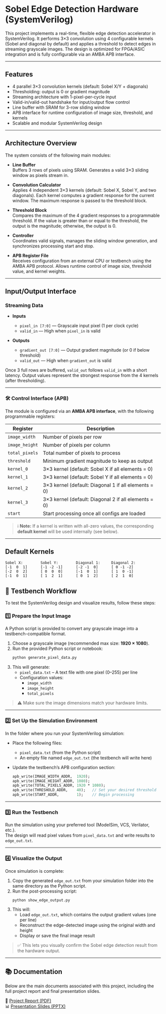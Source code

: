 # Sobel Edge Detection Hardware (SystemVerilog)

This project implements a real-time, flexible edge detection accelerator in SystemVerilog. It performs 3×3 convolution using 4 configurable kernels (Sobel and diagonal by default) and applies a threshold to detect edges in streaming grayscale images. The design is optimized for FPGA/ASIC integration and is fully configurable via an AMBA APB interface.

---

##  Features

- 4 parallel 3×3 convolution kernels (default: Sobel X/Y + diagonals)
- Thresholding: output is 0 or gradient magnitude
- Streaming architecture with 1-pixel-per-cycle input
- Valid-in/valid-out handshake for input/output flow control
- Line buffer with SRAM for 3-row sliding window
- APB interface for runtime configuration of image size, threshold, and kernels
- Scalable and modular SystemVerilog design

---

##  Architecture Overview

The system consists of the following main modules:

- **Line Buffer**  
  Buffers 3 rows of pixels using SRAM. Generates a valid 3×3 sliding window as pixels stream in.

- **Convolution Calculator**  
  Applies 4 independent 3×3 kernels (default: Sobel X, Sobel Y, and two diagonals). Each kernel computes a gradient response for the current window. The maximum response is passed to the threshold block.

- **Threshold Block**  
  Compares the maximum of the 4 gradient responses to a programmable threshold. If the value is greater than or equal to the threshold, the output is the magnitude; otherwise, the output is 0.

- **Controller**  
  Coordinates valid signals, manages the sliding window generation, and synchronizes processing start and stop.

- **APB Register File**  
  Receives configuration from an external CPU or testbench using the AMBA APB protocol. Allows runtime control of image size, threshold value, and kernel weights.

---

##  Input/Output Interface

###  Streaming Data

- **Inputs**
  - `pixel_in [7:0]` — Grayscale input pixel (1 per clock cycle)
  - `valid_in` — High when `pixel_in` is valid

- **Outputs**
  - `gradient_out [7:0]` — Output gradient magnitude (or 0 if below threshold)
  - `valid_out` — High when `gradient_out` is valid

Once 3 full rows are buffered, `valid_out` follows `valid_in` with a short latency. Output values represent the strongest response from the 4 kernels (after thresholding).

---

### 🛠️ Control Interface (APB)

The module is configured via an **AMBA APB interface**, with the following programmable registers:

| Register         | Description                                                                 |
|------------------|-----------------------------------------------------------------------------|
| `image_width`    | Number of pixels per row                                                    |
| `image_height`   | Number of pixels per column                                                 |
| `total_pixels`   | Total number of pixels to process                                           |
| `threshold`      | Minimum gradient magnitude to keep as output                                |
| `kernel_0`       | 3×3 kernel (default: Sobel X if all elements = 0)                           |
| `kernel_1`       | 3×3 kernel (default: Sobel Y if all elements = 0)                           |
| `kernel_2`       | 3×3 kernel (default: Diagonal 1 if all elements = 0)                        |
| `kernel_3`       | 3×3 kernel (default: Diagonal 2 if all elements = 0)                        |
| `start`          | Start processing once all configs are loaded                                |

> ℹ️ **Note:** If a kernel is written with all-zero values, the corresponding **default kernel** will be used internally (see below).

---

##  Default Kernels

```text
Sobel X:        Sobel Y:        Diagonal 1:     Diagonal 2:
[-1  0  1]      [-1 -2 -1]      [-2 -1  0]      [ 0 -1 -2]
[-2  0  2]      [ 0  0  0]      [-1  0  1]      [ 1  0 -1]
[-1  0  1]      [ 1  2  1]      [ 0  1  2]      [ 2  1  0]
```


## 🧪 Testbench Workflow

To test the SystemVerilog design and visualize results, follow these steps:

### 1️⃣ Prepare the Input Image

A Python script is provided to convert any grayscale image into a testbench-compatible format.

1. Choose a grayscale image (recommended max size: **1920 × 1080**).
2. Run the provided Python script or notebook:
   ```bash
   python generate_pixel_data.py
   ```
3. This will generate:
   - `pixel_data.txt` – A text file with one pixel (0–255) per line
   - Configuration values:
     - `image_width`
     - `image_height`
     - `total_pixels`

> ⚠️ Make sure the image dimensions match your hardware limits.

---

### 2️⃣ Set Up the Simulation Environment

In the folder where you run your SystemVerilog simulation:

- Place the following files:
  - `pixel_data.txt` (from the Python script)
  - An empty file named `edge_out.txt` (the testbench will write here)

- Update the testbench’s APB configuration section:
   ```systemverilog
   apb_write(IMAGE_WIDTH_ADDR,  1920);
   apb_write(IMAGE_HEIGHT_ADDR, 1080);
   apb_write(TOTAL_PIXELS_ADDR, 1920 * 1080);
   apb_write(THRESHOLD_ADDR,    40);   // Set your desired threshold
   apb_write(START_ADDR,        1);    // Begin processing
   ```

---

### 3️⃣ Run the Testbench

Run the simulation using your preferred tool (ModelSim, VCS, Verilator, etc.).  
The design will read pixel values from `pixel_data.txt` and write results to `edge_out.txt`.

---

### 4️⃣ Visualize the Output

Once simulation is complete:

1. Copy the generated `edge_out.txt` from your simulation folder into the same directory as the Python script.
2. Run the post-processing script:
   ```bash
   python show_edge_output.py
   ```
3. This will:
   - Load `edge_out.txt`, which contains the output gradient values (one per line)
   - Reconstruct the edge-detected image using the original width and height
   - Display or save the final image result

> ✅ This lets you visually confirm the Sobel edge detection result from the hardware output.

---

## 📚 Documentation

Below are the main documents associated with this project, including the full project report and final presentation slides.

📄 [Project Report (PDF)](doc/sobel_final_report.pdf)  
📊 [Presentation Slides (PPTX)](doc/final_presentation.pptx)  




